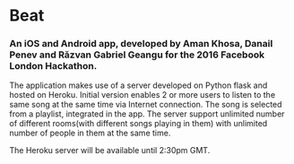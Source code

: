 # Beat
### An iOS and Android app, developed by Aman Khosa, Danail Penev and Răzvan Gabriel Geangu for the 2016 Facebook London Hackathon.

The application makes use of a server developed on Python flask and hosted on Heroku. 
Initial version enables 2 or more users to listen to the same song at the same time via Internet connection. The song is selected from a playlist, integrated in the app. The server support unlimited number of different rooms(with different songs playing in them) with unlimited number of people in them at the same time.

The Heroku server will be available until 2:30pm GMT.